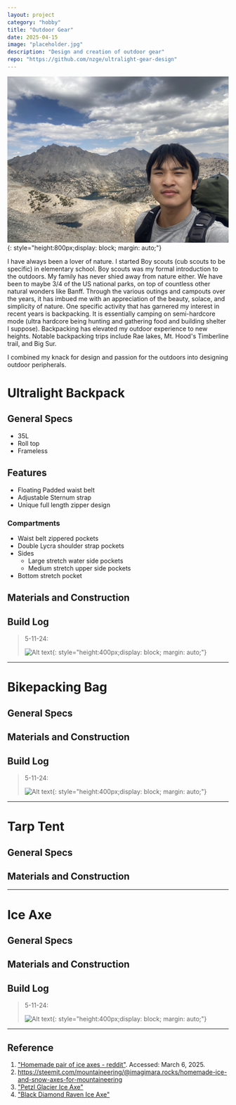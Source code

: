 ```yaml
---
layout: project
category: "hobby"
title: "Outdoor Gear"
date: 2025-04-15
image: "placeholder.jpg"
description: "Design and creation of outdoor gear"
repo: "https://github.com/nzge/ultralight-gear-design"
---
```


![Alt text](/assets/media/outdoor_media/IMG_3398.JPG){: 
style="height:800px;display: block; margin: auto;"}

I have always been a lover of nature.
I started Boy scouts (cub scouts to be specific) in elementary school. Boy scouts was my formal introduction to the outdoors. My family has never shied away from nature either. We have been to maybe 3/4 of the US national parks, on top of countless other natural wonders like Banff. 
Through the various outings and campouts over the years, it has imbued me with an appreciation of the beauty, solace, and simplicity of nature.
One specific activity that has garnered my interest in recent years is backpacking. It is essentially camping on semi-hardcore mode (ultra hardcore being hunting and gathering food and building shelter I suppose). Backpacking has elevated my outdoor experience to new heights. Notable backpacking trips include Rae lakes, Mt. Hood's Timberline trail, and Big Sur.

I combined my knack for design and passion for the outdoors into designing outdoor peripherals.

# Ultralight Backpack

## General Specs
- 35L
- Roll top
- Frameless
## Features
- Floating Padded waist belt
- Adjustable Sternum strap
- Unique full length zipper design
### Compartments
- Waist belt zippered pockets
- Double Lycra shoulder strap pockets
- Sides
	- Large stretch water side pockets
	- Medium stretch upper side pockets
- Bottom stretch pocket
## Materials and Construction

## Build Log 
> 5-11-24: 
>
> ![Alt text](/assets/media/outdoor_media/prints.JPG){: 
style="height:400px;display: block; margin: auto;"}

---

# Bikepacking Bag

## General Specs

## Materials and Construction

## Build Log 
> 5-11-24: 
>
> ![Alt text](/assets/media/outdoor_media/prints.JPG){: 
style="height:400px;display: block; margin: auto;"}

---

# Tarp Tent

## General Specs

## Materials and Construction

---

# Ice Axe

## General Specs

## Materials and Construction

## Build Log 
> 5-11-24: 
>
> ![Alt text](/assets/media/outdoor_media/prints.JPG){: 
style="height:400px;display: block; margin: auto;"}

---

## Reference
1. ["Homemade pair of ice axes - reddit"](https://www.reddit.com/r/myog/comments/1igxyxl/homemade_pair_of_ice_axes/). Accessed: March 6, 2025. 
2. https://steemit.com/mountaineering/@imagimara.rocks/homemade-ice-and-snow-axes-for-mountaineering
3. ["Petzl Glacier Ice Axe"](https://www.amazon.com/Petzl-Glacier-ice-Axe-50cm/dp/B0DDMNLJX6?gQT=1&th=1)
4. ["Black Diamond Raven Ice Axe"](https://www.rei.com/product/182045/black-diamond-raven-ice-axe?sku=1820450001&store=83&gStoreCode=83&gQT=1)